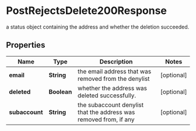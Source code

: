 

# PostRejectsDelete200Response

a status object containing the address and whether the deletion succeeded.

## Properties

| Name | Type | Description | Notes |
|------------ | ------------- | ------------- | -------------|
|**email** | **String** | the email address that was removed from the denylist |  [optional] |
|**deleted** | **Boolean** | whether the address was deleted successfully. |  [optional] |
|**subaccount** | **String** | the subaccount denylist that the address was removed from, if any |  [optional] |



